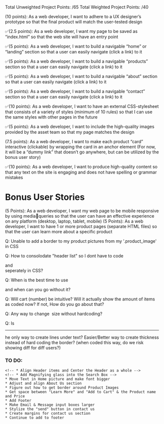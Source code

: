 Total Unweighted Project Points: /65
Total Weighted Project Points: /40

(10 points): As a web developer, I want to adhere to a UX designer’s prototype so that the final
product will match the user-tested design

✅(2.5 points): As a web developer, I want my page to be saved as “index.html” so that the web
site will have an entry point

✅(5 points): As a web developer, I want to build a navigable “home” or “landing” section so that
a user can easily navigate (click a link) to it

✅(5 points): As a web developer, I want to build a navigable “products” section so that a user can
easily navigate (click a link) to it

✅(5 points): As a web developer, I want to build a navigable “about” section so that a user can
easily navigate (click a link) to it

✅(5 points): As a web developer, I want to build a navigable “contact” section so that a user can
easily navigate (click a link) to it

✅(10 points): As a web developer, I want to have an external CSS-stylesheet that consists of a
variety of styles (minimum of 10 rules) so that I can use the same styles with other pages in the
future

✅(5 points): As a web developer, I want to include the high-quality images provided by the asset
team so that my page matches the design

(7.5 points): As a web developer, I want to make each product “card” interactive (clickable) by
wrapping the card in an anchor element
(For now, it will be a “dummy link” that doesn’t go anywhere, but can be utilized by the
bonus user story)

✅(10 points): As a web developer, I want to produce high-quality content so that any text on the
site is engaging and does not have spelling or grammar mistakes

# Bonus User Stories
(5 Points): As a web developer, I want my web page to be mobile responsive by using mediaqueries so that the user can have an effective experience on any platform (desktop, laptop,
tablet, mobile)
(5 Points): As a web developer, I want to have 1 or more product pages (separate HTML files) so
that the user can learn more about a specific product


Q: Unable to add a border to my product pictures from my '.product_image' in CSS


Q: How to consolodate "header list" so I dont have to code <nav a> and <nav li> seperately in CSS?

Q: When is the best time to use <div> and when can you go without it?



Q: Will cart (number) be intuitive? Will it actually show the amount of items as coded now? If not, How do you go about that?





Q: Any way to change <img> size without hardcoding?

Q: Is <hr> he only way to create lines under text? Easier/Better way to create thickness instead of hard coding the border? (when coded this way, do we risk showing diff for diff users?)

# TO DO:
    <!-- * Align Header items and Center the Header as a whole -->
    <!-- * Add Magnifying glass into the Search Box -->
    * Move Text in Home picture and make font bigger
    * Adjust and align About Us section
    * Figure out how to get border around Product Images
    * Get space between "Learn More" and "Add to Cart" & the Product name and Price
    * Add Footer
    * Make Email & Message input boxes larger
    * Stylize the "send" button in contact us
    * Create margins for contact us section
    * Continue to add to footer
